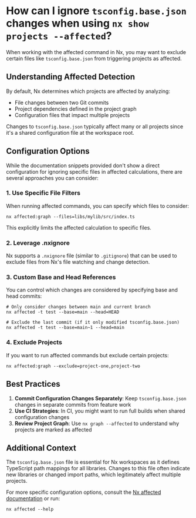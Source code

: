 # How can I ignore `tsconfig.base.json` changes when using `nx show projects --affected`?

When working with the affected command in Nx, you may want to exclude certain files like `tsconfig.base.json` from triggering projects as affected.

## Understanding Affected Detection

By default, Nx determines which projects are affected by analyzing:
- File changes between two Git commits
- Project dependencies defined in the project graph
- Configuration files that impact multiple projects

Changes to `tsconfig.base.json` typically affect many or all projects since it's a shared configuration file at the workspace root.

## Configuration Options

While the documentation snippets provided don't show a direct configuration for ignoring specific files in affected calculations, there are several approaches you can consider:

### 1. Use Specific File Filters

When running affected commands, you can specify which files to consider:

```shell
nx affected:graph --files=libs/mylib/src/index.ts
```

This explicitly limits the affected calculation to specific files.

### 2. Leverage .nxignore

Nx supports a `.nxignore` file (similar to `.gitignore`) that can be used to exclude files from Nx's file watching and change detection.

### 3. Custom Base and Head References

You can control which changes are considered by specifying base and head commits:

```shell
# Only consider changes between main and current branch
nx affected -t test --base=main --head=HEAD

# Exclude the last commit (if it only modified tsconfig.base.json)
nx affected -t test --base=main~1 --head=main
```

### 4. Exclude Projects

If you want to run affected commands but exclude certain projects:

```shell
nx affected:graph --exclude=project-one,project-two
```

## Best Practices

1. **Commit Configuration Changes Separately**: Keep `tsconfig.base.json` changes in separate commits from feature work
2. **Use CI Strategies**: In CI, you might want to run full builds when shared configuration changes
3. **Review Project Graph**: Use `nx graph --affected` to understand why projects are marked as affected

## Additional Context

The `tsconfig.base.json` file is essential for Nx workspaces as it defines TypeScript path mappings for all libraries. Changes to this file often indicate new libraries or changed import paths, which legitimately affect multiple projects.

For more specific configuration options, consult the [Nx affected documentation](https://nx.dev/concepts/affected) or run:

```shell
nx affected --help
```
